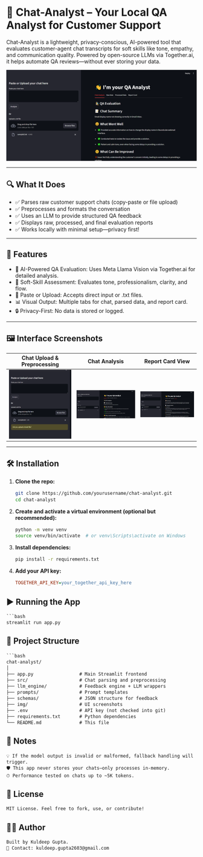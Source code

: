 # 🤖 Chat-Analyst – Your Local QA Analyst for Customer Support

Chat-Analyst is a lightweight, privacy-conscious, AI-powered tool that evaluates customer-agent chat transcripts for soft skills like tone, empathy, and communication quality. Powered by open-source LLMs via Together.ai, it helps automate QA reviews—without ever storing your data.

![App Screenshot](img/app1.png)

---

## 🔍 What It Does

- ✅ Parses raw customer support chats (copy-paste or file upload)
- ✅ Preprocesses and formats the conversation
- ✅ Uses an LLM to provide structured QA feedback
- ✅ Displays raw, processed, and final evaluation reports
- ✅ Works locally with minimal setup—privacy first!

---

## 🚀 Features

- 🧠 AI-Powered QA Evaluation: Uses Meta Llama Vision via Together.ai for detailed analysis.
- 📝 Soft-Skill Assessment: Evaluates tone, professionalism, clarity, and flow.
- 📂 Paste or Upload: Accepts direct input or .txt files.
- 📊 Visual Output: Multiple tabs for chat, parsed data, and report card.
- 🔒 Privacy-First: No data is stored or logged.

---

## 🖼 Interface Screenshots

| Chat Upload & Preprocessing | Chat Analysis | Report Card View |
|-----------------------------|---------------------|--------------|
| ![](img/app3.png) | ![](img/app1.png) | ![](img/app2.png) |

---

## 🛠 Installation

1. **Clone the repo:**
   ```bash
   git clone https://github.com/yourusername/chat-analyst.git
   cd chat-analyst

2. **Create and activate a virtual environment (optional but recommended):**
    ```bash
    python -m venv venv
    source venv/bin/activate  # or venv\Scripts\activate on Windows

3. **Install dependencies:**
    ```bash
    pip install -r requirements.txt

4. **Add your API key:**
    ```ini
    TOGETHER_API_KEY=your_together_api_key_here

## ▶️ Running the App
    ```bash
    streamlit run app.py

## 📂 Project Structure
    ```bash
    chat-analyst/
    │
    ├── app.py                 # Main Streamlit frontend
    ├── src/                   # Chat parsing and preprocessing
    ├── llm_engine/            # Feedback engine + LLM wrappers
    ├── prompts/               # Prompt templates
    ├── schemas/               # JSON structure for feedback
    ├── img/                   # UI screenshots
    ├── .env                   # API key (not checked into git)
    ├── requirements.txt       # Python dependencies
    └── README.md              # This file

## 📌 Notes

    💡 If the model output is invalid or malformed, fallback handling will trigger.
    🛡 This app never stores your chats—only processes in-memory.
    ⏱ Performance tested on chats up to ~5K tokens.

## 📃 License
    MIT License. Feel free to fork, use, or contribute!

## 🙋‍♂️ Author
    Built by Kuldeep Gupta.
    📧 Contact: kuldeep.gupta2603@gmail.com
